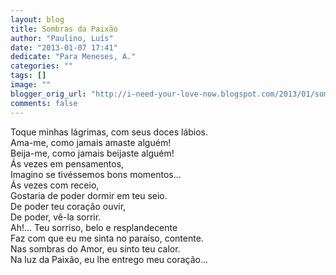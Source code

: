 ```yaml
---
layout: blog
title: Sombras da Paixão
author: "Paulino, Luís"
date: "2013-01-07 17:41"
dedicate: "Para Meneses, A."
categories: ""
tags: []
image: ""
blogger_orig_url: "http://i-need-your-love-now.blogspot.com/2013/01/sombras-da-paixao_7.html"
comments: false
---
```


Toque minhas lágrimas, com seus doces lábios.\
Ama-me, como jamais amaste alguém!\
Beija-me, como jamais beijaste alguém!\
Ás vezes em pensamentos,\
Imagino se tivéssemos bons momentos...\
Ás vezes com receio,\
Gostaria de poder dormir em teu seio.\
De poder teu coração ouvir,\
De poder, vê-la sorrir.\
Ah!... Teu sorriso, belo e resplandecente\
Faz com que eu me sinta no paraíso, contente.\
Nas sombras do Amor, eu sinto teu calor.\
Na luz da Paixão, eu lhe entrego meu coração...
